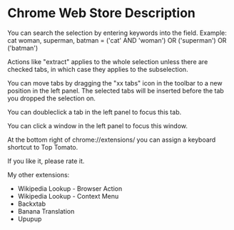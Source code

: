 # Chrome Web Store Description

You can search the selection by entering keywords into the field.
Example: cat woman, superman, batman = ('cat' AND 'woman') OR ('superman') OR ('batman')

Actions like "extract" applies to the whole selection unless there are checked tabs, in which case they applies to the subselection.

You can move tabs by dragging the "xx tabs" icon in the toolbar to a new position in the left panel. The selected tabs will be inserted before the tab you dropped the selection on.

You can doubleclick a tab in the left panel to focus this tab.

You can click a window in the left panel to focus this window.

At the bottom right of chrome://extensions/ you can assign a keyboard shortcut to Top Tomato.

If you like it, please rate it.

My other extensions:
- Wikipedia Lookup - Browser Action
- Wikipedia Lookup - Context Menu
- Backxtab
- Banana Translation
- Upupup
